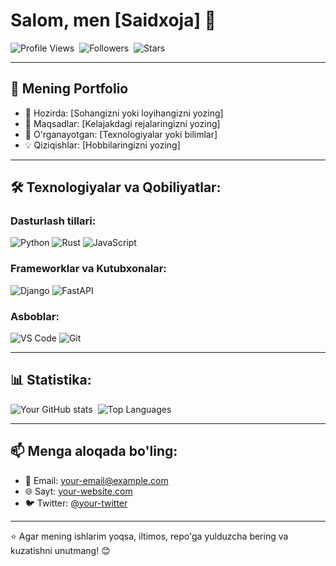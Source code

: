 # Salom, men [Saidxoja] 👋

![Profile Views](https://komarev.com/ghpvc/?username=your-github-username&color=blue)&nbsp;
![Followers](https://img.shields.io/github/followers/your-github-username?style=social)&nbsp;
![Stars](https://img.shields.io/github/stars/your-github-username?style=social)

---

## 🌟 Mening Portfolio
- 🚀 Hozirda: [Sohangizni yoki loyihangizni yozing]
- 🎯 Maqsadlar: [Kelajakdagi rejalaringizni yozing]
- 📖 O'rganayotgan: [Texnologiyalar yoki bilimlar]
- 💡 Qiziqishlar: [Hobbilaringizni yozing]

---

## 🛠 Texnologiyalar va Qobiliyatlar:

### Dasturlash tillari:
![Python](https://img.shields.io/badge/Python-3670A0?style=for-the-badge&logo=python&logoColor=ffdd54)
![Rust](https://img.shields.io/badge/Rust-000000?style=for-the-badge&logo=rust&logoColor=white)
![JavaScript](https://img.shields.io/badge/JavaScript-323330?style=for-the-badge&logo=javascript&logoColor=F7DF1E)

### Frameworklar va Kutubxonalar:
![Django](https://img.shields.io/badge/Django-092E20?style=for-the-badge&logo=django&logoColor=white)
![FastAPI](https://img.shields.io/badge/FastAPI-009688?style=for-the-badge&logo=fastapi&logoColor=white)

### Asboblar:
![VS Code](https://img.shields.io/badge/VS%20Code-0078d7?style=for-the-badge&logo=visual-studio-code&logoColor=white)
![Git](https://img.shields.io/badge/Git-F05032?style=for-the-badge&logo=git&logoColor=white)

---

## 📊 Statistika:
![Your GitHub stats](https://github-readme-stats.vercel.app/api?username=your-github-username&show_icons=true&theme=radical)&nbsp;
![Top Languages](https://github-readme-stats.vercel.app/api/top-langs/?username=your-github-username&layout=compact&theme=radical)

---

## 📫 Menga aloqada bo'ling:
- 💌 Email: [your-email@example.com](mailto:your-email@example.com)
- 🌐 Sayt: [your-website.com](https://your-website.com)
- 🐦 Twitter: [@your-twitter](https://twitter.com/your-twitter)

---

⭐️ Agar mening ishlarim yoqsa, iltimos, repo'ga yulduzcha bering va kuzatishni unutmang! 😊
